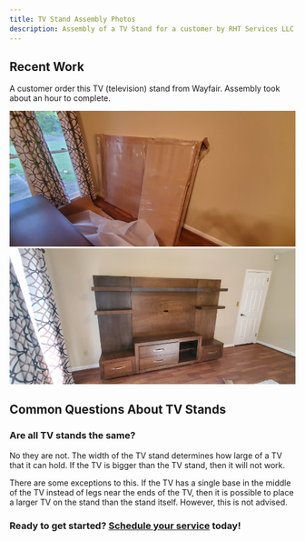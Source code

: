 ```yaml
---
title: TV Stand Assembly Photos
description: Assembly of a TV Stand for a customer by RHT Services LLC
---
```


## Recent Work

A customer order this TV (television) stand from Wayfair. Assembly took about an hour to complete.

<div class="row p-2">
<div class="col-sm-12 col-lg-6 p-1">
<img src="/images/tv_stand_20200926/20200926_070430T.jpg" alt="TV stand assembly in progress" />
</div>
<div class="col-sm-12 col-lg-6 p-1">
<img src="/images/tv_stand_20200926/20200926_080447T.jpg" alt="TV stand assmebly completed" />
</div>
</div>

## Common Questions About TV Stands

### Are all TV stands the same?

No they are not. The width of the TV stand determines how large of a TV that it can hold. If the TV is 
bigger than the TV stand, then it will not work.

There are some exceptions to this. If the TV has a single base in the middle of the TV instead of legs 
near the ends of the TV, then it is possible to place a larger TV on the stand than 
the stand itself. However, this is not advised.

<h3>Ready to get started? <a href="https://square.site/book/L1VAAW55MM5GS/robinson-handy-and-technology-services-llc">Schedule your service</a> today!</h3>
